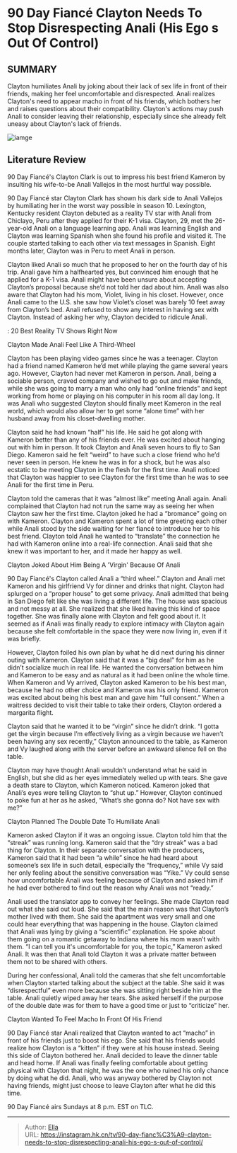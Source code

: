 # 90 Day Fiancé Clayton Needs To Stop Disrespecting Anali (His Ego s Out Of Control)


## SUMMARY 



  Clayton humiliates Anali by joking about their lack of sex life in front of their friends, making her feel uncomfortable and disrespected.   Anali realizes Clayton&#39;s need to appear macho in front of his friends, which bothers her and raises questions about their compatibility.   Clayton&#39;s actions may push Anali to consider leaving their relationship, especially since she already felt uneasy about Clayton&#39;s lack of friends.  

![iamge](https://static1.srcdn.com/wordpress/wp-content/uploads/2023/11/90-day-fiance-_-did-clayton-anali-get-married-on-season-10_-spoilers.jpg)

## Literature Review
90 Day Fiancé&#39;s Clayton Clark is out to impress his best friend Kameron by insulting his wife-to-be Anali Vallejos in the most hurtful way possible.




90 Day Fiancé star Clayton Clark has shown his dark side to Anali Vallejos by humiliating her in the worst way possible in season 10. Lexington, Kentucky resident Clayton debuted as a reality TV star with Anali from Chiclayo, Peru after they applied for their K-1 visa. Clayton, 29, met the 26-year-old Anali on a language learning app. Anali was learning English and Clayton was learning Spanish when she found his profile and visited it. The couple started talking to each other via text messages in Spanish. Eight months later, Clayton was in Peru to meet Anali in person.




Clayton liked Anali so much that he proposed to her on the fourth day of his trip. Anali gave him a halfhearted yes, but convinced him enough that he applied for a K-1 visa. Anali might have been unsure about accepting Clayton’s proposal because she’d not told her dad about him. Anali was also aware that Clayton had his mom, Violet, living in his closet. However, once Anali came to the U.S. she saw how Violet’s closet was barely 10 feet away from Clayton’s bed. Anali refused to show any interest in having sex with Clayton. Instead of asking her why, Clayton decided to ridicule Anali.

 : 20 Best Reality TV Shows Right Now


 Clayton Made Anali Feel Like A Third-Wheel 
          

Clayton has been playing video games since he was a teenager. Clayton had a friend named Kameron he’d met while playing the game several years ago. However, Clayton had never met Kameron in person. Anali, being a sociable person, craved company and wished to go out and make friends, while she was going to marry a man who only had “online friends” and kept working from home or playing on his computer in his room all day long. It was Anali who suggested Clayton should finally meet Kameron in the real world, which would also allow her to get some “alone time” with her husband away from his closet-dwelling mother.




Clayton said he had known “half” his life. He said he got along with Kameron better than any of his friends ever. He was excited about hanging out with him in person. It took Clayton and Anali seven hours to fly to San Diego. Kameron said he felt “weird” to have such a close friend who he’d never seen in person. He knew he was in for a shock, but he was also ecstatic to be meeting Clayton in the flesh for the first time. Anali noticed that Clayton was happier to see Clayton for the first time than he was to see Anali for the first time in Peru.

Clayton told the cameras that it was “almost like” meeting Anali again. Anali complained that Clayton had not run the same way as seeing her when Clayton saw her the first time. Clayton joked he had a “bromance” going on with Kameron. Clayton and Kameron spent a lot of time greeting each other while Anali stood by the side waiting for her fiancé to introduce her to his best friend. Clayton told Anali he wanted to “translate” the connection he had with Kameron online into a real-life connection. Anali said that she knew it was important to her, and it made her happy as well.






 Clayton Joked About Him Being A &#39;Virgin&#39; Because Of Anali 

 

90 Day Fiancé&#39;s Clayton called Anali a “third wheel.” Clayton and Anali met Kameron and his girlfriend Vy for dinner and drinks that night. Clayton had splurged on a “proper house” to get some privacy. Anali admitted that being in San Diego felt like she was living a different life. The house was spacious and not messy at all. She realized that she liked having this kind of space together. She was finally alone with Clayton and felt good about it. It seemed as if Anali was finally ready to explore intimacy with Clayton again because she felt comfortable in the space they were now living in, even if it was briefly.

However, Clayton foiled his own plan by what he did next during his dinner outing with Kameron. Clayton said that it was a “big deal” for him as he didn’t socialize much in real life. He wanted the conversation between him and Kameron to be easy and as natural as it had been online the whole time. When Kameron and Vy arrived, Clayton asked Kameron to be his best man, because he had no other choice and Kameron was his only friend. Kameron was excited about being his best man and gave him “full consent.” When a waitress decided to visit their table to take their orders, Clayton ordered a margarita flight.




Clayton said that he wanted it to be “virgin” since he didn’t drink. “I gotta get the virgin because I’m effectively living as a virgin because we haven’t been having any sex recently,” Clayton announced to the table, as Kameron and Vy laughed along with the server before an awkward silence fell on the table.

Clayton may have thought Anali wouldn’t understand what he said in English, but she did as her eyes immediately welled up with tears. She gave a death stare to Clayton, which Kameron noticed. Kameron joked that Anali’s eyes were telling Clayton to “shut up.” However, Clayton continued to poke fun at her as he asked, “What’s she gonna do? Not have sex with me?”



 Clayton Planned The Double Date To Humiliate Anali 
          

Kameron asked Clayton if it was an ongoing issue. Clayton told him that the “streak” was running long. Kameron said that the “dry streak” was a bad thing for Clayton. In their separate conversation with the producers, Kameron said that it had been “a while” since he had heard about someone’s sex life in such detail, especially the “frequency,” while Vy said her only feeling about the sensitive conversation was “Yike.” Vy could sense how uncomfortable Anali was feeling because of Clayton and asked him if he had ever bothered to find out the reason why Anali was not “ready.”




Anali used the translator app to convey her feelings. She made Clayton read out what she said out loud. She said that the main reason was that Clayton’s mother lived with them. She said the apartment was very small and one could hear everything that was happening in the house. Clayton claimed that Anali was lying by giving a “scientific” explanation. He spoke about them going on a romantic getaway to Indiana where his mom wasn’t with them. “I can tell you it&#39;s uncomfortable for you, the topic,” Kameron asked Anali. It was then that Anali told Clayton it was a private matter between them not to be shared with others.

During her confessional, Anali told the cameras that she felt uncomfortable when Clayton started talking about the subject at the table. She said it was “disrespectful” even more because she was sitting right beside him at the table. Anali quietly wiped away her tears. She asked herself if the purpose of the double date was for them to have a good time or just to “criticize” her.






 Clayton Wanted To Feel Macho In Front Of His Friend 
          

90 Day Fiancé star Anali realized that Clayton wanted to act “macho” in front of his friends just to boost his ego. She said that his friends would realize how Clayton is a “kitten” if they were at his house instead. Seeing this side of Clayton bothered her. Anali decided to leave the dinner table and head home. If Anali was finally feeling comfortable about getting physical with Clayton that night, he was the one who ruined his only chance by doing what he did. Anali, who was anyway bothered by Clayton not having friends, might just choose to leave Clayton after what he did this time.



90 Day Fiancé airs Sundays at 8 p.m. EST on TLC.









---

> Author: [Ella](https://instagram.hk.cn/)  
> URL: https://instagram.hk.cn/tv/90-day-fianc%C3%A9-clayton-needs-to-stop-disrespecting-anali-his-ego-s-out-of-control/  


